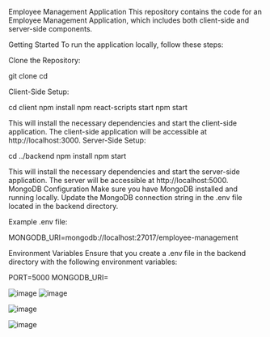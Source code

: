 
Employee Management Application
This repository contains the code for an Employee Management Application, which includes both client-side and server-side components.

Getting Started
To run the application locally, follow these steps:

Clone the Repository:

git clone <repository-url>
cd <repository-directory>

Client-Side Setup:

cd client
npm install
npm react-scripts start
npm start

This will install the necessary dependencies and start the client-side application. The client-side application will be accessible at http://localhost:3000.
Server-Side Setup:

cd ../backend
npm install
npm start

This will install the necessary dependencies and start the server-side application. The server will be accessible at http://localhost:5000.
MongoDB Configuration
Make sure you have MongoDB installed and running locally. Update the MongoDB connection string in the .env file located in the backend directory.

Example .env file:

MONGODB_URI=mongodb://localhost:27017/employee-management

Environment Variables
Ensure that you create a .env file in the backend directory with the following environment variables:

PORT=5000
MONGODB_URI=<your-mongodb-connection-string>



![image](https://github.com/AkramCodeer/tacnique/assets/130770521/c34fa060-9929-4a8f-b9b3-9133c2f1437c)
![image](https://github.com/AkramCodeer/tacnique/assets/130770521/b475f6a6-a438-42bf-a63f-2c58fbc6b220)

![image](https://github.com/AkramCodeer/tacnique/assets/130770521/ce435f40-8f67-4685-b722-b9e8fbae0f98)

![image](https://github.com/AkramCodeer/tacnique/assets/130770521/a89715f8-d6e3-45d5-bc2b-ce8cb6e8edf0)


